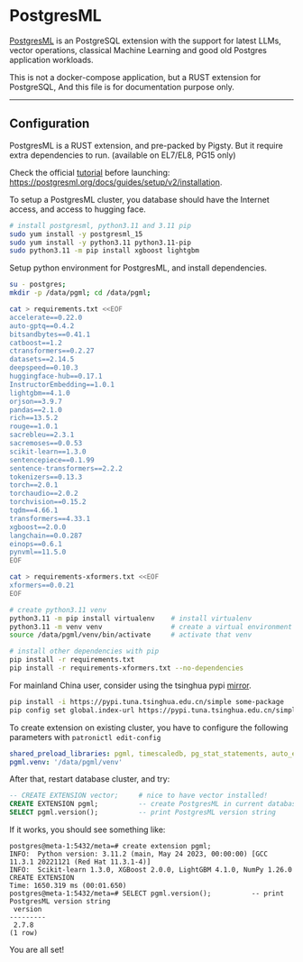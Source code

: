 # PostgresML

[PostgresML](https://postgresml.org/) is an PostgreSQL extension with the support for latest LLMs, vector operations, classical Machine Learning and good old Postgres application workloads.

This is not a docker-compose application, but a RUST extension for PostgreSQL, And this file is for documentation purpose only.

-----------------------

## Configuration

PostgresML is a RUST extension, and pre-packed by Pigsty. But it require extra dependencies to run. (available on EL7/EL8, PG15 only)

Check the official [tutorial](https://postgresml.org/docs/guides/setup/v2/installation.) before launching: https://postgresml.org/docs/guides/setup/v2/installation.

To setup a PostgresML cluster, you database should have the Internet access, and access to hugging face.

```bash
# install postgresml, python3.11 and 3.11 pip
sudo yum install -y postgresml_15
sudo yum install -y python3.11 python3.11-pip
sudo python3.11 -m pip install xgboost lightgbm
```

Setup python environment for PostgresML, and install dependencies.

```bash
su - postgres;
mkdir -p /data/pgml; cd /data/pgml;

cat > requirements.txt <<EOF
accelerate==0.22.0
auto-gptq==0.4.2
bitsandbytes==0.41.1
catboost==1.2
ctransformers==0.2.27
datasets==2.14.5
deepspeed==0.10.3
huggingface-hub==0.17.1
InstructorEmbedding==1.0.1
lightgbm==4.1.0
orjson==3.9.7
pandas==2.1.0
rich==13.5.2
rouge==1.0.1
sacrebleu==2.3.1
sacremoses==0.0.53
scikit-learn==1.3.0
sentencepiece==0.1.99
sentence-transformers==2.2.2
tokenizers==0.13.3
torch==2.0.1
torchaudio==2.0.2
torchvision==0.15.2
tqdm==4.66.1
transformers==4.33.1
xgboost==2.0.0
langchain==0.0.287
einops==0.6.1
pynvml==11.5.0
EOF

cat > requirements-xformers.txt <<EOF
xformers==0.0.21
EOF

# create python3.11 venv
python3.11 -m pip install virtualenv    # install virtualenv
python3.11 -m venv venv                 # create a virtual environment named venv
source /data/pgml/venv/bin/activate     # activate that venv

# install other dependencies with pip
pip install -r requirements.txt
pip install -r requirements-xformers.txt --no-dependencies


```

For mainland China user, consider using the tsinghua pypi [mirror](https://mirrors.tuna.tsinghua.edu.cn/help/pypi/).

```bash
pip install -i https://pypi.tuna.tsinghua.edu.cn/simple some-package        # one-time install
pip config set global.index-url https://pypi.tuna.tsinghua.edu.cn/simple    # setup global mirror
```

To create extension on existing cluster, you have to configure the following parameters with `patronictl edit-config`

```yaml
shared_preload_libraries: pgml, timescaledb, pg_stat_statements, auto_explain
pgml.venv: '/data/pgml/venv'
```

After that, restart database cluster, and try:

```sql
-- CREATE EXTENSION vector;     # nice to have vector installed!
CREATE EXTENSION pgml;          -- create PostgresML in current database
SELECT pgml.version();          -- print PostgresML version string
```

If it works, you should see something like:

```
postgres@meta-1:5432/meta=# create extension pgml;
INFO:  Python version: 3.11.2 (main, May 24 2023, 00:00:00) [GCC 11.3.1 20221121 (Red Hat 11.3.1-4)]
INFO:  Scikit-learn 1.3.0, XGBoost 2.0.0, LightGBM 4.1.0, NumPy 1.26.0
CREATE EXTENSION
Time: 1650.319 ms (00:01.650)
postgres@meta-1:5432/meta=# SELECT pgml.version();          -- print PostgresML version string
 version
---------
 2.7.8
(1 row)

```

You are all set!

